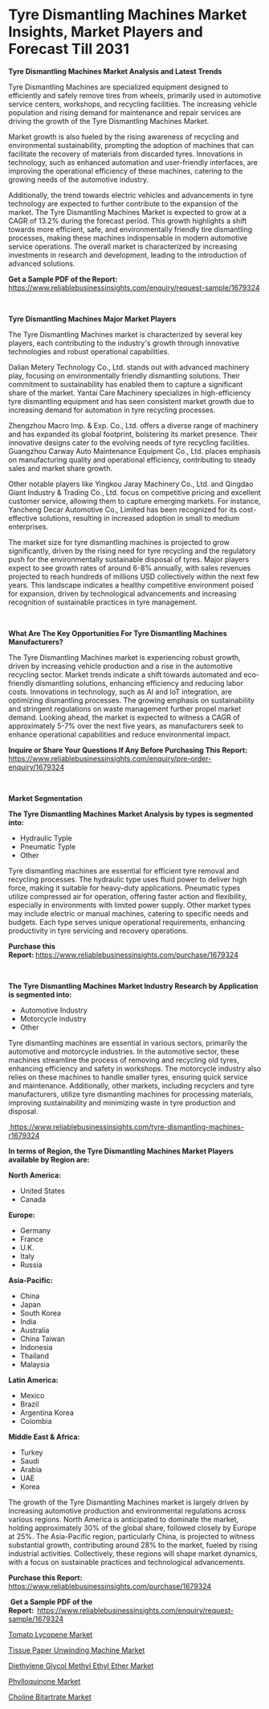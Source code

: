 <p><h1>Tyre Dismantling Machines Market Insights, Market Players and Forecast Till 2031</h1></p><p><strong>Tyre Dismantling Machines Market Analysis and Latest Trends</strong></p>
<p><p>Tyre Dismantling Machines are specialized equipment designed to efficiently and safely remove tires from wheels, primarily used in automotive service centers, workshops, and recycling facilities. The increasing vehicle population and rising demand for maintenance and repair services are driving the growth of the Tyre Dismantling Machines Market. </p><p>Market growth is also fueled by the rising awareness of recycling and environmental sustainability, prompting the adoption of machines that can facilitate the recovery of materials from discarded tyres. Innovations in technology, such as enhanced automation and user-friendly interfaces, are improving the operational efficiency of these machines, catering to the growing needs of the automotive industry.</p><p>Additionally, the trend towards electric vehicles and advancements in tyre technology are expected to further contribute to the expansion of the market. The Tyre Dismantling Machines Market is expected to grow at a CAGR of 13.2% during the forecast period. This growth highlights a shift towards more efficient, safe, and environmentally friendly tire dismantling processes, making these machines indispensable in modern automotive service operations. The overall market is characterized by increasing investments in research and development, leading to the introduction of advanced solutions.</p></p>
<p><strong>Get a Sample PDF of the Report:&nbsp;</strong> <a href="https://www.reliablebusinessinsights.com/enquiry/request-sample/1679324?utm_campaign=1109&utm_medium=2&utm_source=Github&utm_content=ia&utm_term=12122024&utm_id=tyre-dismantling-machines">https://www.reliablebusinessinsights.com/enquiry/request-sample/1679324</a></p>
<p>&nbsp;</p>
<p><strong>Tyre Dismantling Machines Major Market Players</strong></p>
<p><p>The Tyre Dismantling Machines market is characterized by several key players, each contributing to the industry's growth through innovative technologies and robust operational capabilities. </p><p>Dalian Metery Technology Co., Ltd. stands out with advanced machinery play, focusing on environmentally friendly dismantling solutions. Their commitment to sustainability has enabled them to capture a significant share of the market. Yantai Care Machinery specializes in high-efficiency tyre dismantling equipment and has seen consistent market growth due to increasing demand for automation in tyre recycling processes.</p><p>Zhengzhou Macro Imp. & Exp. Co., Ltd. offers a diverse range of machinery and has expanded its global footprint, bolstering its market presence. Their innovative designs cater to the evolving needs of tyre recycling facilities. Guangzhou Carway Auto Maintenance Equipment Co., Ltd. places emphasis on manufacturing quality and operational efficiency, contributing to steady sales and market share growth.</p><p>Other notable players like Yingkou Jaray Machinery Co., Ltd. and Qingdao Giant Industry & Trading Co., Ltd. focus on competitive pricing and excellent customer service, allowing them to capture emerging markets. For instance, Yancheng Decar Automotive Co., Limited has been recognized for its cost-effective solutions, resulting in increased adoption in small to medium enterprises.</p><p>The market size for tyre dismantling machines is projected to grow significantly, driven by the rising need for tyre recycling and the regulatory push for the environmentally sustainable disposal of tyres. Major players expect to see growth rates of around 6-8% annually, with sales revenues projected to reach hundreds of millions USD collectively within the next few years. This landscape indicates a healthy competitive environment poised for expansion, driven by technological advancements and increasing recognition of sustainable practices in tyre management.</p></p>
<p>&nbsp;</p>
<p><strong>What Are The Key Opportunities For Tyre Dismantling Machines Manufacturers?</strong></p>
<p><p>The Tyre Dismantling Machines market is experiencing robust growth, driven by increasing vehicle production and a rise in the automotive recycling sector. Market trends indicate a shift towards automated and eco-friendly dismantling solutions, enhancing efficiency and reducing labor costs. Innovations in technology, such as AI and IoT integration, are optimizing dismantling processes. The growing emphasis on sustainability and stringent regulations on waste management further propel market demand. Looking ahead, the market is expected to witness a CAGR of approximately 5-7% over the next five years, as manufacturers seek to enhance operational capabilities and reduce environmental impact.</p></p>
<p><strong>Inquire or Share Your Questions If Any Before Purchasing This Report:</strong> <a href="https://www.reliablebusinessinsights.com/enquiry/pre-order-enquiry/1679324?utm_campaign=1109&utm_medium=2&utm_source=Github&utm_content=ia&utm_term=12122024&utm_id=tyre-dismantling-machines">https://www.reliablebusinessinsights.com/enquiry/pre-order-enquiry/1679324</a></p>
<p>&nbsp;</p>
<p><strong>Market Segmentation</strong></p>
<p><strong>The Tyre Dismantling Machines Market Analysis by types is segmented into:</strong></p>
<p><ul><li>Hydraulic Typle</li><li>Pneumatic Typle</li><li>Other</li></ul></p>
<p><p>Tyre dismantling machines are essential for efficient tyre removal and recycling processes. The hydraulic type uses fluid power to deliver high force, making it suitable for heavy-duty applications. Pneumatic types utilize compressed air for operation, offering faster action and flexibility, especially in environments with limited power supply. Other market types may include electric or manual machines, catering to specific needs and budgets. Each type serves unique operational requirements, enhancing productivity in tyre servicing and recovery operations.</p></p>
<p><strong>Purchase this Report:&nbsp;</strong><a href="https://www.reliablebusinessinsights.com/purchase/1679324?utm_campaign=1109&utm_medium=2&utm_source=Github&utm_content=ia&utm_term=12122024&utm_id=tyre-dismantling-machines">https://www.reliablebusinessinsights.com/purchase/1679324</a></p>
<p>&nbsp;</p>
<p><strong>The Tyre Dismantling Machines Market Industry Research by Application is segmented into:</strong></p>
<p><ul><li>Automotive Industry</li><li>Motorcycle industry</li><li>Other</li></ul></p>
<p><p>Tyre dismantling machines are essential in various sectors, primarily the automotive and motorcycle industries. In the automotive sector, these machines streamline the process of removing and recycling old tyres, enhancing efficiency and safety in workshops. The motorcycle industry also relies on these machines to handle smaller tyres, ensuring quick service and maintenance. Additionally, other markets, including recyclers and tyre manufacturers, utilize tyre dismantling machines for processing materials, improving sustainability and minimizing waste in tyre production and disposal.</p></p>
<p><a href="https://www.reliablebusinessinsights.com/tyre-dismantling-machines-r1679324?utm_campaign=1109&utm_medium=2&utm_source=Github&utm_content=ia&utm_term=12122024&utm_id=tyre-dismantling-machines">&nbsp;https://www.reliablebusinessinsights.com/tyre-dismantling-machines-r1679324</a></p>
<p><strong>In terms of Region, the Tyre Dismantling Machines Market Players available by Region are:</strong></p>
<p>
    <p> <strong> North America: </strong>
        <ul>
            <li>United States</li>
            <li>Canada</li>
        </ul>
        </p> 
    <p> <strong> Europe: </strong>
        <ul>
            <li>Germany</li>
            <li>France</li>
            <li>U.K.</li>
            <li>Italy</li>
            <li>Russia</li>
        </ul>
        </p> 
    <p> <strong> Asia-Pacific: </strong>
        <ul>
            <li>China</li>
            <li>Japan</li>
            <li>South Korea</li>
            <li>India</li>
            <li>Australia</li>
            <li>China Taiwan</li>
            <li>Indonesia</li>
            <li>Thailand</li>
            <li>Malaysia</li>
        </ul>
        </p> 
    <p> <strong> Latin America: </strong>
        <ul>
            <li>Mexico</li>
            <li>Brazil</li>
            <li>Argentina Korea</li>
            <li>Colombia</li>
        </ul>
        </p> 
    <p> <strong> Middle East & Africa: </strong>
        <ul>
            <li>Turkey</li>
            <li>Saudi</li>
            <li>Arabia</li>
            <li>UAE</li>
            <li>Korea</li>
        </ul>
    </p>
    </p>
<p><p>The growth of the Tyre Dismantling Machines market is largely driven by increasing automotive production and environmental regulations across various regions. North America is anticipated to dominate the market, holding approximately 30% of the global share, followed closely by Europe at 25%. The Asia-Pacific region, particularly China, is projected to witness substantial growth, contributing around 28% to the market, fueled by rising industrial activities. Collectively, these regions will shape market dynamics, with a focus on sustainable practices and technological advancements.</p></p>
<p><strong>Purchase this Report: </strong><a href="https://www.reliablebusinessinsights.com/purchase/1679324?utm_campaign=1109&utm_medium=2&utm_source=Github&utm_content=ia&utm_term=12122024&utm_id=tyre-dismantling-machines">https://www.reliablebusinessinsights.com/purchase/1679324</a></p>
<p>&nbsp;<strong>Get a Sample PDF of the Report:&nbsp;&nbsp;</strong><a href="https://www.reliablebusinessinsights.com/enquiry/request-sample/1679324?utm_campaign=1109&utm_medium=2&utm_source=Github&utm_content=ia&utm_term=12122024&utm_id=tyre-dismantling-machines">https://www.reliablebusinessinsights.com/enquiry/request-sample/1679324</a></p>
<p><strong></strong></p>
<p><p><a href="https://www.linkedin.com/pulse/c-hannibex-sqmmf?utm_campaign=1109&utm_medium=2&utm_source=Github&utm_content=ia&utm_term=12122024&utm_id=tyre-dismantling-machines">Tomato Lycopene Market</a></p><p><a href="https://github.com/mcfred89/Market-Research-Report-List-1/blob/main/tissue-paper-unwinding-machine-market.md?utm_campaign=1109&utm_medium=2&utm_source=Github&utm_content=ia&utm_term=12122024&utm_id=tyre-dismantling-machines">Tissue Paper Unwinding Machine Market</a></p><p><a href="https://www.linkedin.com/pulse/diethylene-glycol-methyl-ethyl-ether-market-analysis-application-cv0lc?utm_campaign=1109&utm_medium=2&utm_source=Github&utm_content=ia&utm_term=12122024&utm_id=tyre-dismantling-machines">Diethylene Glycol Methyl Ethyl Ether Market</a></p><p><a href="https://www.linkedin.com/pulse/p-factrackr-ho6he?utm_campaign=1109&utm_medium=2&utm_source=Github&utm_content=ia&utm_term=12122024&utm_id=tyre-dismantling-machines">Phylloquinone Market</a></p><p><a href="https://www.linkedin.com/pulse/in-depth-choline-bitartrate-market-report-growth-evaluation-tquec?utm_campaign=1109&utm_medium=2&utm_source=Github&utm_content=ia&utm_term=12122024&utm_id=tyre-dismantling-machines">Choline Bitartrate Market</a></p></p>